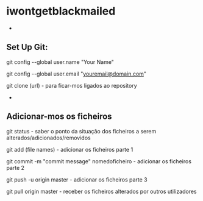 # iwontgetblackmailed
-
Set Up Git:
-
git config --global user.name "Your Name"

git config --global user.email "youremail@domain.com"

git clone (url) - para ficar-mos ligados ao repository

-
Adicionar-mos os ficheiros
-

git status - saber o ponto da situação dos ficheiros a serem alterados/adicionados/removidos

git add (file names) - adicionar os ficheiros parte 1

git commit -m "commit message" nomedoficheiro - adicionar os ficheiros parte 2

git push -u origin master - adicionar os ficheiros parte 3

git pull origin master - receber os ficheiros alterados por outros utilizadores

